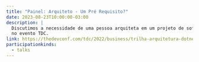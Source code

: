 ```yaml
---
title: "Painel: Arquiteto - Um Pré Requisito?"
date: 2023-08-23T10:00:00-03:00
description: |
  Discutimos a necessidade de uma pessoa arquiteta em um projeto de software,
  no evento TDC.
link: https://thedevconf.com/tdc/2022/business/trilha-arquitetura-dotnet
participationkinds:
  - talks
---
```

